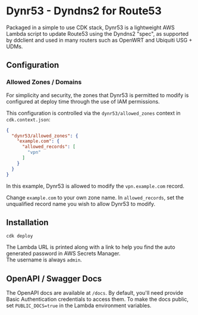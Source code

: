 # Dynr53 - Dyndns2 for Route53

Packaged in a simple to use CDK stack, Dynr53 is a lightweight AWS Lambda script to update Route53 using the Dyndns2
"spec", as supported by ddclient and used in many routers such as OpenWRT and Ubiquiti USG + UDMs.

## Configuration

### Allowed Zones / Domains
For simplicity and security, the zones that Dynr53 is permitted to modify is configured at deploy time through the use
of IAM permissions. 

This configuration is controlled via the `dynr53/allowed_zones` context in `cdk.context.json`:

```json
{
  "dynr53/allowed_zones": {
    "example.com": {
      "allowed_records": [
        "vpn"
      ]
    }
  }
}
```
In this example, Dynr53 is allowed to modify the `vpn.example.com` record.

Change `example.com` to your own zone name. In `allowed_records`, set the unqualified record name you wish to allow
Dynr53 to modify.

## Installation

```commandline
cdk deploy
```

The Lambda URL is printed along with a link to help you find the auto generated password in AWS Secrets Manager.
<br>The username is always `admin`.

## OpenAPI / Swagger Docs

The OpenAPI docs are available at `/docs`. By default, you'll need provide Basic Authentication credentials to access
them. To make the docs public, set `PUBLIC_DOCS=true` in the Lambda environment variables.